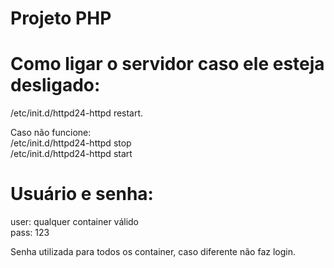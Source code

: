# Projeto PHP

# Como ligar o servidor caso ele esteja desligado:
/etc/init.d/httpd24-httpd restart.  <br>

Caso não funcione:<br>
/etc/init.d/httpd24-httpd stop<br>
/etc/init.d/httpd24-httpd start

# Usuário e senha:
user: qualquer container válido<br>
pass: 123  <br>

Senha utilizada para todos os container, caso diferente não faz login.
